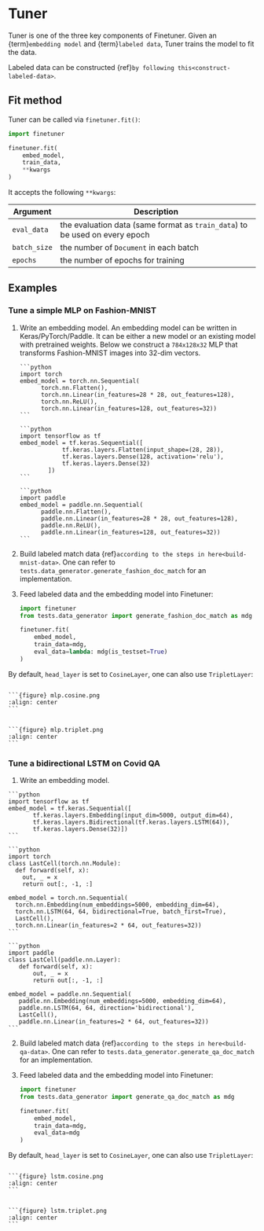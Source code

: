 # Tuner

Tuner is one of the three key components of Finetuner. Given an {term}`embedding model` and {term}`labeled data`, Tuner
trains the model to fit the data.

Labeled data can be constructed {ref}`by following this<construct-labeled-data>`.

## Fit method

Tuner can be called via `finetuner.fit()`:

```python
import finetuner

finetuner.fit(
    embed_model,
    train_data,
    **kwargs   
)
```

It accepts the following `**kwargs`:

|Argument| Description |
|---|---|
|`eval_data` | the evaluation data (same format as `train_data`) to be used on every epoch|
|`batch_size`| the number of `Document` in each batch|
|`epochs` |the number of epochs for training |

## Examples

### Tune a simple MLP on Fashion-MNIST

1. Write an embedding model. An embedding model can be written in Keras/PyTorch/Paddle. It can be either a new model or
   an existing model with pretrained weights. Below we construct a `784x128x32` MLP that transforms Fashion-MNIST images
   into 32-dim vectors.

    ````{tab} PyTorch
    ```python
    import torch
    embed_model = torch.nn.Sequential(
          torch.nn.Flatten(),
          torch.nn.Linear(in_features=28 * 28, out_features=128),
          torch.nn.ReLU(),
          torch.nn.Linear(in_features=128, out_features=32))
    ```
   
    ````
    ````{tab} Keras
    ```python
    import tensorflow as tf
    embed_model = tf.keras.Sequential([
                tf.keras.layers.Flatten(input_shape=(28, 28)),
                tf.keras.layers.Dense(128, activation='relu'),
                tf.keras.layers.Dense(32)
            ])
    ```
    ````
    ````{tab} Paddle
    ```python
    import paddle
    embed_model = paddle.nn.Sequential(
          paddle.nn.Flatten(),
          paddle.nn.Linear(in_features=28 * 28, out_features=128),
          paddle.nn.ReLU(),
          paddle.nn.Linear(in_features=128, out_features=32))
    ```
   
    ````

2. Build labeled match data {ref}`according to the steps in here<build-mnist-data>`. One can refer
   to `tests.data_generator.generate_fashion_doc_match` for an implementation.

3. Feed labeled data and the embedding model into Finetuner:
    ```python
    import finetuner
    from tests.data_generator import generate_fashion_doc_match as mdg

    finetuner.fit(
        embed_model,
        train_data=mdg,
        eval_data=lambda: mdg(is_testset=True)
    )
    ```

By default, `head_layer` is set to `CosineLayer`, one can also use `TripletLayer`:

````{tab} CosineLayer

```{figure} mlp.cosine.png
:align: center
```

````

````{tab} TripletLayer

```{figure} mlp.triplet.png
:align: center
```

````

### Tune a bidirectional LSTM on Covid QA

1. Write an embedding model.

  ````{tab} Keras
  ```python
  import tensorflow as tf
  embed_model = tf.keras.Sequential([
         tf.keras.layers.Embedding(input_dim=5000, output_dim=64),
         tf.keras.layers.Bidirectional(tf.keras.layers.LSTM(64)),
         tf.keras.layers.Dense(32)])
  ```
  ````

  ````{tab} PyTorch
  ```python
  import torch
  class LastCell(torch.nn.Module):
    def forward(self, x):
      out, _ = x
      return out[:, -1, :]

  embed_model = torch.nn.Sequential(
    torch.nn.Embedding(num_embeddings=5000, embedding_dim=64),
    torch.nn.LSTM(64, 64, bidirectional=True, batch_first=True),
    LastCell(),
    torch.nn.Linear(in_features=2 * 64, out_features=32))
  ```
  ````

  ````{tab} Paddle
  ```python
  import paddle
  class LastCell(paddle.nn.Layer):
     def forward(self, x):
         out, _ = x
         return out[:, -1, :]

  embed_model = paddle.nn.Sequential(
     paddle.nn.Embedding(num_embeddings=5000, embedding_dim=64),
     paddle.nn.LSTM(64, 64, direction='bidirectional'),
     LastCell(),
     paddle.nn.Linear(in_features=2 * 64, out_features=32))
  ```
  ````

2. Build labeled match data {ref}`according to the steps in here<build-qa-data>`. One can refer
   to `tests.data_generator.generate_qa_doc_match` for an implementation.

3. Feed labeled data and the embedding model into Finetuner:

    ```python
    import finetuner
    from tests.data_generator import generate_qa_doc_match as mdg

    finetuner.fit(
        embed_model,
        train_data=mdg,
        eval_data=mdg
    )
    ```

By default, `head_layer` is set to `CosineLayer`, one can also use `TripletLayer`:

````{tab} CosineLayer

```{figure} lstm.cosine.png
:align: center
```

````

````{tab} TripletLayer

```{figure} lstm.triplet.png
:align: center
```

````


